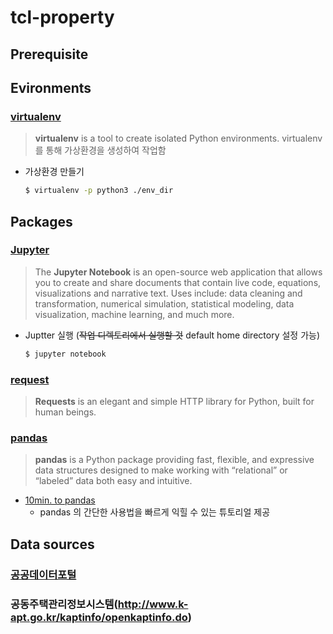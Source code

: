 # tcl-property

## Prerequisite
## Evironments
### [virtualenv](https://virtualenv.pypa.io/en/stable/)
> **virtualenv** is a tool to create isolated Python environments.
> virtualenv 를 통해 가상환경을 생성하여 작업함

* 가상환경 만들기
    ```bash
    $ virtualenv -p python3 ./env_dir
    ```

## Packages
### [Jupyter](http://jupyter.org/)
> The **Jupyter Notebook** is an open-source web application that allows you to create and share documents that contain live code, equations, visualizations and narrative text. Uses include: data cleaning and transformation, numerical simulation, statistical modeling, data visualization, machine learning, and much more.

* Juptter 실행 (~~작업 디렉토리에서 실행할 것~~ default home directory 설정 가능)
    
    ```bash
    $ jupyter notebook
    ```

### [request](http://docs.python-requests.org/en/master/)
>  **Requests** is an elegant and simple HTTP library for Python, built for human beings.


### [pandas](https://pandas.pydata.org/)
> **pandas** is a Python package providing fast, flexible, and expressive data structures designed to make working with “relational” or “labeled” data both easy and intuitive.
* [10min. to pandas](https://pandas.pydata.org/pandas-docs/stable/10min.html)
    * pandas 의 간단한 사용법을 빠르게 익힐 수 있는 튜토리얼 제공

## Data sources
### [공공데이터포털](ttps://www.data.go.kr/)
### 공동주택관리정보시스템(http://www.k-apt.go.kr/kaptinfo/openkaptinfo.do)